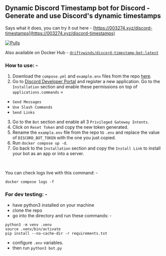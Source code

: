 ## Dynamic Discord Timestamp bot for Discord - Generate and use Discord's dynamic timestamps

Says what it does, you can try it out here - [https://003274.xyz/discord-timestamps](https://003274.xyz/discord-timestamps)

[![Pulls](https://img.shields.io/docker/pulls/driftywinds/discord-timestamp-bot.svg?style=for-the-badge)](https://img.shields.io/docker/pulls/driftywinds/discord-timestamp-bot.svg?style=for-the-badge)

Also available on Docker Hub - [```driftywinds/discord-timestamp-bot:latest```](https://hub.docker.com/repository/docker/driftywinds/discord-timestamp-bot/general)

### How to use: - 

1. Download the ```compose.yml``` and ```example.env``` files from the repo [here](https://github.com/driftywinds/discord-timestamp-bot).
2. Go to [Discord Developer Portal](https://discord.com/developers/applications) and register a new application. Go to the ```Installation``` section and enable these permissions on top of ```applications.commands``` =
  - ```Send Messages```
  - ```Use Slash Commands```
  - ```Send Links```
3. Go to the ```Bot``` section and enable all 3 ```Privileged Gateway Intents```.
4. Click on ```Reset Token``` and copy the new token generated.
5. Rename the ```example.env``` file from the repo to ```.env``` and replace the value of ```DISCORD_BOT_TOKEN``` with the one you just copied.
6. Run ```docker compose up -d```.
7. Go back to the ```Installation``` section and copy the ```Install Link``` to install your bot as an app or into a server.

<br>

You can check logs live with this command: - 
```
docker compose logs -f
```
### For dev testing: -
- have python3 installed on your machine
- clone the repo
- go into the directory and run these commands: -
```
python3 -m venv .venv
source .venv/bin/activate
pip install --no-cache-dir -r requirements.txt
```  
- configure ```.env``` variables.
- then run ```python3 bot.py```


